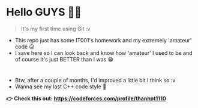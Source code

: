 # Hello GUYS 🙋‍♂️  
>It's my first time using Git :v

* This repo just has some IT001's homework and my extremely 'amateur' code 😥
* I save here so I can look back and know how 'amateur' I used to be and of course It's just BETTER than I was 😁

# 
* Btw, after a couple of months, I'd improved a little bit I think so :v 
* Wanna see my last C++ code style 🤔

**👉 Check this out: https://codeforces.com/profile/thanhpt1110**
